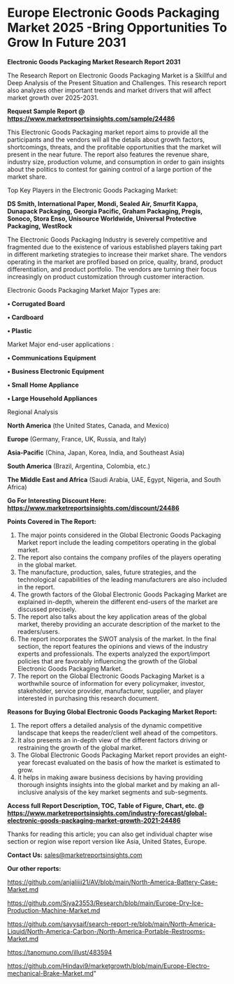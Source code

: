 # Europe Electronic Goods Packaging Market 2025 -Bring Opportunities To Grow In Future 2031

<strong>Electronic Goods Packaging Market Research Report 2031</strong>

The Research Report on Electronic Goods Packaging Market is a Skillful and Deep Analysis of the Present Situation and Challenges. This research report also analyzes other important trends and market drivers that will affect market growth over 2025-2031.

<strong>Request Sample Report @ <a href=https://www.marketreportsinsights.com/sample/24486>https://www.marketreportsinsights.com/sample/24486</a></strong>

This Electronic Goods Packaging market report aims to provide all the participants and the vendors will all the details about growth factors, shortcomings, threats, and the profitable opportunities that the market will present in the near future. The report also features the revenue share, industry size, production volume, and consumption in order to gain insights about the politics to contest for gaining control of a large portion of the market share.

Top Key Players in the Electronic Goods Packaging Market:

<strong>DS Smith, International Paper, Mondi, Sealed Air, Smurfit Kappa, Dunapack Packaging, Georgia Pacific, Graham Packaging, Pregis, Sonoco, Stora Enso, Unisource Worldwide, Universal Protective Packaging, WestRock</strong>

The Electronic Goods Packaging Industry is severely competitive and fragmented due to the existence of various established players taking part in different marketing strategies to increase their market share. The vendors operating in the market are profiled based on price, quality, brand, product differentiation, and product portfolio. The vendors are turning their focus increasingly on product customization through customer interaction.

Electronic Goods Packaging Market Major Types are:

<strong>• Corrugated Board

• Cardboard

• Plastic</strong>

Market Major end-user applications :

<strong>• Communications Equipment

• Business Electronic Equipment

• Small Home Appliance

• Large Household Appliances</strong>

Regional Analysis

</u><strong><b>North America</b></strong> (the United States, Canada, and Mexico)

<strong><b>Europe </b></strong>(Germany, France, UK, Russia, and Italy)

<strong><b>Asia-Pacific</b></strong> (China, Japan, Korea, India, and Southeast Asia)

<strong><b>South America</b></strong> (Brazil, Argentina, Colombia, etc.)

<strong><b>The Middle East and Africa</b></strong> (Saudi Arabia, UAE, Egypt, Nigeria, and South Africa)

<strong>Go For Interesting Discount Here: <a href=https://www.marketreportsinsights.com/discount/24486>https://www.marketreportsinsights.com/discount/24486</a></strong>

<strong>Points Covered in The Report:</strong>
<ol>
  <li>The major points considered in the Global Electronic Goods Packaging Market report include the leading competitors operating in the global market.</li>
  <li>The report also contains the company profiles of the players operating in the global market.</li>
  <li>The manufacture, production, sales, future strategies, and the technological capabilities of the leading manufacturers are also included in the report.</li>
  <li>The growth factors of the Global Electronic Goods Packaging Market are explained in-depth, wherein the different end-users of the market are discussed precisely.</li>
  <li>The report also talks about the key application areas of the global market, thereby providing an accurate description of the market to the readers/users.</li>
  <li>The report incorporates the SWOT analysis of the market. In the final section, the report features the opinions and views of the industry experts and professionals. The experts analyzed the export/import policies that are favorably influencing the growth of the Global Electronic Goods Packaging Market.</li>
  <li>The report on the Global Electronic Goods Packaging Market is a worthwhile source of information for every policymaker, investor, stakeholder, service provider, manufacturer, supplier, and player interested in purchasing this research document.</li>
</ol>
<strong>Reasons for Buying Global Electronic Goods Packaging Market Report:</strong>

<ol>
  <li>The report offers a detailed analysis of the dynamic competitive landscape that keeps the reader/client well ahead of the competitors.</li>
  <li>It also presents an in-depth view of the different factors driving or restraining the growth of the global market.</li>
  <li>The Global Electronic Goods Packaging Market report provides an eight-year forecast evaluated on the basis of how the market is estimated to grow.</li>
  <li>It helps in making aware business decisions by having providing thorough insights insights into the global market and by making an all-inclusive analysis of the key market segments and sub-segments.</li>
</ol>
<strong>Access full Report Description, TOC, Table of Figure, Chart, etc. @ <a href=https://www.marketreportsinsights.com/industry-forecast/global-electronic-goods-packaging-market-growth-2021-24486>https://www.marketreportsinsights.com/industry-forecast/global-electronic-goods-packaging-market-growth-2021-24486</a></strong>


Thanks for reading this article; you can also get individual chapter wise section or region wise report version like Asia, United States, Europe.

<strong>Contact Us:</strong>
sales@marketreportsinsights.com

<strong>Our other reports:</strong>

<a href=https://github.com/anjaliiii21/AV/blob/main/North-America-Battery-Case-Market.md>https://github.com/anjaliiii21/AV/blob/main/North-America-Battery-Case-Market.md</a>

<a href=https://github.com/Siya23553/Research/blob/main/Europe-Dry-Ice-Production-Machine-Market.md>https://github.com/Siya23553/Research/blob/main/Europe-Dry-Ice-Production-Machine-Market.md</a>

<a href=https://github.com/sayysaif/search-report-re/blob/main/North-America-Liquid/North-America-Carbon-/North-America-Portable-Restrooms-Market.md>https://github.com/sayysaif/search-report-re/blob/main/North-America-Liquid/North-America-Carbon-/North-America-Portable-Restrooms-Market.md</a>

<a href=https://tanomuno.com/illust/483594>https://tanomuno.com/illust/483594</a>

<a href=https://github.com/Hindavi9/marketgrowth/blob/main/Europe-Electro-mechanical-Brake-Market.md>https://github.com/Hindavi9/marketgrowth/blob/main/Europe-Electro-mechanical-Brake-Market.md</a>"
